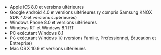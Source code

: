 
  - Apple iOS 8.0 et versions ultérieures
  - Google Android 4.0 et versions ultérieures (y compris Samsung KNOX SDK 4.0 et versions supérieures)
  - Windows Phone 8.0 et versions ultérieures
  - Windows RT et Windows 8.1 RT
  - PC exécutant Windows 8.1
  - PC exécutant Windows 10 (versions Famille, Professionnel, Éducation et Entreprise)
  - Mac OS X 10.9 et versions ultérieures


<!--HONumber=Nov16_HO1-->


